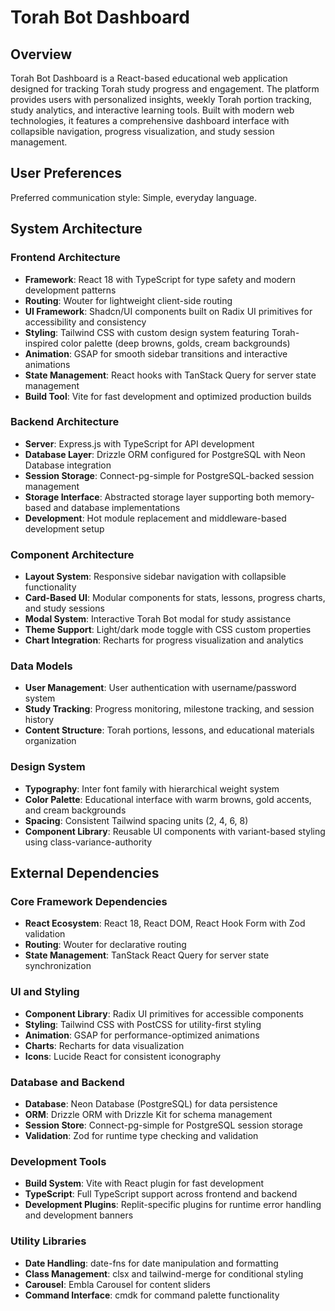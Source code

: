 # Torah Bot Dashboard

## Overview

Torah Bot Dashboard is a React-based educational web application designed for tracking Torah study progress and engagement. The platform provides users with personalized insights, weekly Torah portion tracking, study analytics, and interactive learning tools. Built with modern web technologies, it features a comprehensive dashboard interface with collapsible navigation, progress visualization, and study session management.

## User Preferences

Preferred communication style: Simple, everyday language.

## System Architecture

### Frontend Architecture
- **Framework**: React 18 with TypeScript for type safety and modern development patterns
- **Routing**: Wouter for lightweight client-side routing
- **UI Framework**: Shadcn/UI components built on Radix UI primitives for accessibility and consistency
- **Styling**: Tailwind CSS with custom design system featuring Torah-inspired color palette (deep browns, golds, cream backgrounds)
- **Animation**: GSAP for smooth sidebar transitions and interactive animations
- **State Management**: React hooks with TanStack Query for server state management
- **Build Tool**: Vite for fast development and optimized production builds

### Backend Architecture
- **Server**: Express.js with TypeScript for API development
- **Database Layer**: Drizzle ORM configured for PostgreSQL with Neon Database integration
- **Session Storage**: Connect-pg-simple for PostgreSQL-backed session management
- **Storage Interface**: Abstracted storage layer supporting both memory-based and database implementations
- **Development**: Hot module replacement and middleware-based development setup

### Component Architecture
- **Layout System**: Responsive sidebar navigation with collapsible functionality
- **Card-Based UI**: Modular components for stats, lessons, progress charts, and study sessions
- **Modal System**: Interactive Torah Bot modal for study assistance
- **Theme Support**: Light/dark mode toggle with CSS custom properties
- **Chart Integration**: Recharts for progress visualization and analytics

### Data Models
- **User Management**: User authentication with username/password system
- **Study Tracking**: Progress monitoring, milestone tracking, and session history
- **Content Structure**: Torah portions, lessons, and educational materials organization

### Design System
- **Typography**: Inter font family with hierarchical weight system
- **Color Palette**: Educational interface with warm browns, gold accents, and cream backgrounds
- **Spacing**: Consistent Tailwind spacing units (2, 4, 6, 8)
- **Component Library**: Reusable UI components with variant-based styling using class-variance-authority

## External Dependencies

### Core Framework Dependencies
- **React Ecosystem**: React 18, React DOM, React Hook Form with Zod validation
- **Routing**: Wouter for declarative routing
- **State Management**: TanStack React Query for server state synchronization

### UI and Styling
- **Component Library**: Radix UI primitives for accessible components
- **Styling**: Tailwind CSS with PostCSS for utility-first styling
- **Animation**: GSAP for performance-optimized animations
- **Charts**: Recharts for data visualization
- **Icons**: Lucide React for consistent iconography

### Database and Backend
- **Database**: Neon Database (PostgreSQL) for data persistence
- **ORM**: Drizzle ORM with Drizzle Kit for schema management
- **Session Store**: Connect-pg-simple for PostgreSQL session storage
- **Validation**: Zod for runtime type checking and validation

### Development Tools
- **Build System**: Vite with React plugin for fast development
- **TypeScript**: Full TypeScript support across frontend and backend
- **Development Plugins**: Replit-specific plugins for runtime error handling and development banners

### Utility Libraries
- **Date Handling**: date-fns for date manipulation and formatting
- **Class Management**: clsx and tailwind-merge for conditional styling
- **Carousel**: Embla Carousel for content sliders
- **Command Interface**: cmdk for command palette functionality